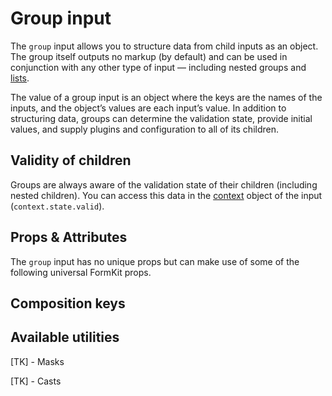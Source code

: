 # Group input

The `group` input allows you to structure data from child inputs as an object. The group itself outputs no markup (by default) and can be used in conjunction with any other type of input — including nested groups and [lists](/inputs/lists).

The value of a group input is an object where the keys are the names of the inputs, and the object’s values are each input’s value. In addition to structuring data, groups can determine the validation state, provide initial values, and supply plugins and configuration to all of its children.

<example
name="Group input"
file="/_content/examples/group/group"
langs="vue"></example>

## Validity of children

Groups are always aware of the validation state of their children (including nested children). You can access this data in the [context](/essentials/context) object of the input (`context.state.valid`).

<example
name="Group input"
file="/_content/examples/group-validity/group-validity"
langs="vue"></example>

## Props & Attributes

The `group` input has no unique props but can make use of some of the following universal FormKit props.

<reference-table input="group" :without="['help', 'label', 'validation', 'validation-behavior', 'validation-label']">
</reference-table>

## Composition keys

<reference-table type="compositionKeys" primary="composition-key" :without="['outer','label','inner','input','help','messages','message']">
</reference-table>

## Available utilities

[TK] - Masks

[TK] - Casts

